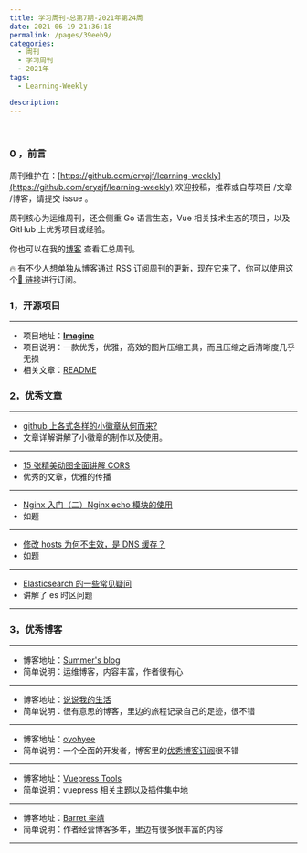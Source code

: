 ```yaml
---
title: 学习周刊-总第7期-2021年第24周
date: 2021-06-19 21:36:18
permalink: /pages/39eeb9/
categories:
  - 周刊
  - 学习周刊
  - 2021年
tags:
  - Learning-Weekly

description:
---
```


<br><ArticleTopAd></ArticleTopAd>

### 0 ，前言

周刊维护在：[https://github.com/eryajf/learning-weekly](https://github.com/eryajf/learning-weekly) 欢迎投稿，推荐或自荐项目 /文章 /博客，请提交 issue 。

周刊核心为运维周刊，还会侧重 Go 语言生态，Vue 相关技术生态的项目，以及 GitHub 上优秀项目或经验。

你也可以在我的[博客](https://wiki.eryajf.net/learning-weekly/) 查看汇总周刊。

🔥 有不少人想单独从博客通过 RSS 订阅周刊的更新，现在它来了，你可以使用这个[🔗 链接](https://wiki.eryajf.net/learning-weekly.xml)进行订阅。

### **1，开源项目**

---

- 项目地址：**[Imagine](https://github.com/meowtec/Imagine)**
- 项目说明：一款优秀，优雅，高效的图片压缩工具，而且压缩之后清晰度几乎无损
- 相关文章：[README](https://github.com/meowtec/Imagine/blob/master/README.md)

### **2，优秀文章**

---

- [github 上各式各样的小徽章从何而来?](https://segmentfault.com/a/1190000019552597)
- 文章详解讲解了小徽章的制作以及使用。

---

- [15 张精美动图全面讲解 CORS](https://juejin.cn/post/6856556746706518024)
- 优秀的文章，优雅的传播

---

- [Nginx 入门（二）Nginx echo 模块的使用](https://www.jianshu.com/p/a636ca5fa8fa)
- 如题

---

- [修改 hosts 为何不生效，是 DNS 缓存？](https://www.cnblogs.com/hustskyking/p/hosts-modify.html)
- 如题

---

- [Elasticsearch 的一些常见疑问](https://segmentfault.com/a/1190000015431596)
- 讲解了 es 时区问题

---

### **3，优秀博客**

---

- 博客地址：[Summer's blog](https://www.xswsym.online/)
- 简单说明：运维博客，内容丰富，作者很有心

---

- 博客地址：[说说我的生活](https://www.sanghangning.cn/)
- 简单说明：很有意思的博客，里边的旅程记录自己的足迹，很不错

---

- 博客地址：[oyohyee](https://www.oyohyee.com/)
- 简单说明：一个全面的开发者，博客里的[优秀博客订阅](https://www.oyohyee.com/friends)很不错

---

- 博客地址：[Vuepress Tools](https://z3by.github.io/vuepress-tools/)
- 简单说明：vuepress 相关主题以及插件集中地

---

- 博客地址：[Barret 李靖](https://barretlee.com/entry/)
- 简单说明：作者经营博客多年，里边有很多很丰富的内容

---


<br><ArticleTopAd></ArticleTopAd>
